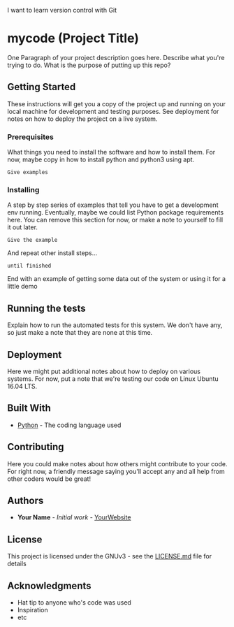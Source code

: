 I want to learn version control with Git

# mycode (Project Title)

One Paragraph of your project description goes here. Describe what you're trying to do. What is the purpose of putting up this repo?

## Getting Started

These instructions will get you a copy of the project up and running on your local machine for development and testing purposes. See deployment for notes on how to deploy the project on a live system.

### Prerequisites

What things you need to install the software and how to install them. For now, maybe copy in how to install python and python3 using apt.

```
Give examples
```

### Installing

A step by step series of examples that tell you have to get a development env running. Eventually, maybe we could list Python package requirements here. You can remove this section for now, or make a note to yourself to fill it out later.

```
Give the example
```

And repeat other install steps...

```
until finished
```

End with an example of getting some data out of the system or using it for a little demo

## Running the tests

Explain how to run the automated tests for this system. We don't have any, so just make a note that they are none at this time.

## Deployment

Here we might put additional notes about how to deploy on various systems. For now, put a note that we're testing our code on Linux Ubuntu 16.04 LTS. 

## Built With

* [Python](https://www.python.org/) - The coding language used

## Contributing

Here you could make notes about how others might contribute to your code. For right now, a friendly message saying you'll accept any and all help from other coders would be great!

## Authors

* **Your Name** - *Initial work* - [YourWebsite](https://example.com/)

## License

This project is licensed under the GNUv3 - see the [LICENSE.md](LICENSE.md) file for details

## Acknowledgments

* Hat tip to anyone who's code was used
* Inspiration
* etc
